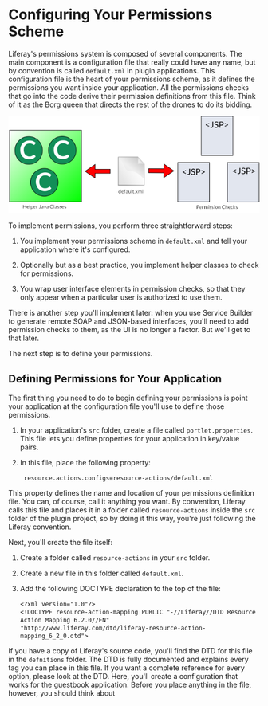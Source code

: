 # Configuring Your Permissions Scheme

Liferay's permissions system is composed of several components. The main
component is a configuration file that really could have any name, but by
convention is called `default.xml` in plugin applications. This configuration
file is the heart of your permissions scheme, as it defines the permissions you
want inside your application. All the permissions checks that go into the code
derive their permission definitions from this file. Think of it as the Borg
queen that directs the rest of the drones to do its bidding. 

![Figure 1: The permissions configuration file is at the heart of Liferay's permissions system.](../../images/liferay-permissions.png)

To implement permissions, you perform three straightforward steps: 

1. You implement your permissions scheme in `default.xml` and tell your
application where it's configured. 

2. Optionally but as a best practice, you implement helper classes to check for
permissions. 

3. You wrap user interface elements in permission checks, so that they only
appear when a particular user is authorized to use them. 

There is another step you'll implement later: when you use Service Builder to
generate remote SOAP and JSON-based interfaces, you'll need to add permission
checks to them, as the UI is no longer a factor. But we'll get to that later. 

The next step is to define your permissions. 

## Defining Permissions for Your Application

The first thing you need to do to begin defining your permissions is point your
application at the configuration file you'll use to define those permissions. 

1. In your application's `src` folder, create a file called
   `portlet.properties`. This file lets you define properties for your application
   in key/value pairs. 

2. In this file, place the following property: 

        resource.actions.configs=resource-actions/default.xml

This property defines the name and location of your permissions definition file.
You can, of course, call it anything you want. By convention, Liferay calls this
file and places it in a folder called `resource-actions` inside the `src` folder
of the plugin project, so by doing it this way, you're just following the
Liferay convention. 

Next, you'll create the file itself: 

1.  Create a folder called `resource-actions` in your `src` folder. 

2.  Create a new file in this folder called `default.xml`. 

3.  Add the following DOCTYPE declaration to the top of the file: 

        <?xml version="1.0"?>
        <!DOCTYPE resource-action-mapping PUBLIC "-//Liferay//DTD Resource Action Mapping 6.2.0//EN"
    	"http://www.liferay.com/dtd/liferay-resource-action- mapping_6_2_0.dtd">

If you have a copy of Liferay's source code, you'll find the DTD for this file
in the `defnitions` folder. The DTD is fully documented and explains every tag
you can place in this file. If you want a complete reference for every option,
please look at the DTD. Here, you'll create a configuration that works for the
guestbook application. Before you place anything in the file, however, you
should think about 


